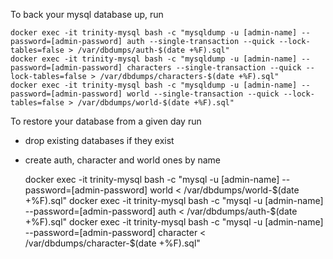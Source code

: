 
To back your mysql database up, run

    docker exec -it trinity-mysql bash -c "mysqldump -u [admin-name] --password=[admin-password] auth --single-transaction --quick --lock-tables=false > /var/dbdumps/auth-$(date +%F).sql"
    docker exec -it trinity-mysql bash -c "mysqldump -u [admin-name] --password=[admin-password] characters --single-transaction --quick --lock-tables=false > /var/dbdumps/characters-$(date +%F).sql"
    docker exec -it trinity-mysql bash -c "mysqldump -u [admin-name] --password=[admin-password] world --single-transaction --quick --lock-tables=false > /var/dbdumps/world-$(date +%F).sql"

To restore your database from a given day run

- drop existing databases if they exist
- create auth, character and world ones by name

    docker exec -it trinity-mysql bash -c "mysql -u [admin-name] --password=[admin-password] world < /var/dbdumps/world-$(date +%F).sql"
    docker exec -it trinity-mysql bash -c "mysql -u [admin-name] --password=[admin-password] auth < /var/dbdumps/auth-$(date +%F).sql"
    docker exec -it trinity-mysql bash -c "mysql -u [admin-name] --password=[admin-password] character < /var/dbdumps/character-$(date +%F).sql"
